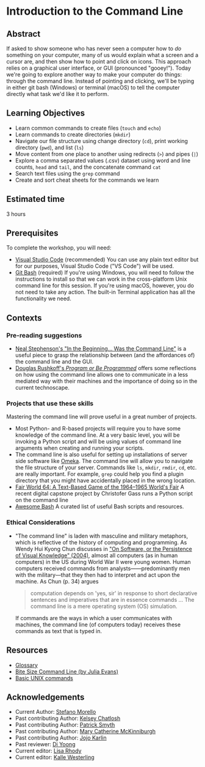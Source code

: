 # Introduction to the Command Line

## Abstract

If asked to show someone who has never seen a computer how to *do* something on your computer, many of us would explain what a screen and a cursor are, and then show how to point and click on icons. This approach relies on a graphical user interface, or GUI (pronounced "gooey!"). Today we're going to explore another way to make your computer do things: through the command line. Instead of pointing and clicking, we'll be typing in either git bash (Windows) or terminal (macOS) to tell the computer directly what task we'd like it to perform.

## Learning Objectives

- Learn common commands to create files (`touch` and `echo`)
- Learn commands to create directories (`mkdir`)
- Navigate our file structure using change directory (`cd`), print working directory (`pwd`), and list (`ls`)
- Move content from one place to another using redirects (`>`) and pipes (`|`)
- Explore a comma separated values (.csv) dataset using word and line counts, `head` and `tail`, and the concatenate command `cat`
- Search text files using the `grep` command
- Create and sort cheat sheets for the commands we learn

## Estimated time

3 hours

## Prerequisites

To complete the workshop, you will need:

- [Visual Studio Code](https://github.com/DHRI-Curriculum/install/blob/v2.0/guides/visual-studio-code.md) (recommended) You can use any plain text editor but for our purposes, Visual Studio Code ("VS Code") will be used.
- [Git Bash](https://github.com/DHRI-Curriculum/install/blob/v2.0/guides/git.md) (required) If you're using Windows, you will need to follow the instructions to install so that we can work in the cross-platform Unix command line for this session. If you're using macOS, however, you do not need to take any action. The built-in Terminal application has all the functionality we need.

## Contexts

### Pre-reading suggestions

- [Neal Stephenson's "In the Beginning... Was the Command Line"](http://cristal.inria.fr/~weis/info/commandline.html) is a useful piece to grasp the relationship between (and the affordances of) the command line and the GUI.
- [Douglas Rushkoff's *Program or Be Programmed*](https://rushkoff.com/books/program-or-be-programmed/) offers some reflections on how using the command line allows one to communicate in a less mediated way with their machines and the importance of doing so in the current technoscape.

### Projects that use these skills

Mastering the command line will prove useful in a great number of projects.

- Most Python- and R-based projects will require you to have some knowledge of the command line. At a very basic level, you will be invoking a Python script and will be using values of command line arguments when creating and running your scripts.
- The command line is also useful for setting up installations of server side software like [Omeka](www.omeka.org). The command line will allow you to navigate the file structure of your server. Commands like `ls`, `mkdir`, `rmdir`, `cd`, etc. are really important. For example, `grep` could help you find a plugin directory that you might have accidentally placed in the wrong location.
- [Fair World 64: A Text-Based Game of the 1964–1965 World's Fair](https://academicworks.cuny.edu/gc_etds/3786/) A recent digital capstone project by Christofer Gass runs a Python script on the command line
- [Awesome Bash](https://github.com/awesome-lists/awesome-bash) A curated list of useful Bash scripts and resources.

### Ethical Considerations

- "The command line" is laden with masculine and military metaphors, which is reflective of the history of computing and programming. As Wendy Hui Kyong Chun discusses in ["On Software, or the Persistence of Visual Knowledge" (2004)](https://doi.org/10.1162/1526381043320741), almost all computers (as in human computers) in the US during World War II were young women. Human computers received commands from analysts——predominantly men with the military—that they then had to interpret and act upon the machine. As Chun (p. 34) argues

    > computation depends on 'yes, sir' in response to short declarative sentences and imperatives that are in essence commands ... The command line is a mere operating system (OS) simulation.

  If commands are the ways in which a user communicates with machines, the command line (of computers today) receives these commands as text that is typed in.

## Resources

- [Glossary](https://github.com/DHRI-Curriculum/glossary/blob/master/sections/command-line.md)
- [Bite Size Command Line (by Julia Evans)](https://jvns.ca/blog/2018/08/05/new-zine--bite-size-command-line/)
- [Basic UNIX commands](http://mally.stanford.edu/~sr/computing/basic-unix.html)

## Acknowledgements

- Current Author: [Stefano Morello](https://github.com/smorello87)
- Past contributing Author: [Kelsey Chatlosh](https://github.com/kchatlosh)
- Past contributing Author: [Patrick Smyth](https://github.com/smythp)
- Past contributing Author: [Mary Catherine McKinniburgh](https://github.com/mckinniburgh)
- Past contributing Author: [Jojo Karlin](https://github.com/jojokarlin/)
- Past reviewer: [Di Yoong](https://github.com/dyoong)
- Current editor: [Lisa Rhody](https://github.com/lmrhody)
- Current editor: [Kalle Westerling](https://github.com/kallewesterling)
